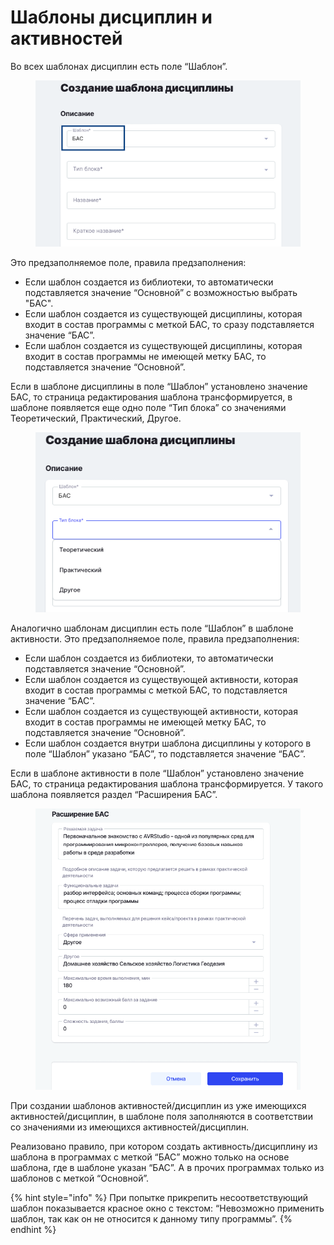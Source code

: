 # Шаблоны дисциплин и активностей

Во всех шаблонах дисциплин есть поле “Шаблон”.

<figure><img src="../.gitbook/assets/image (26).png" alt=""><figcaption></figcaption></figure>

Это предзаполняемое поле, правила предзаполнения:

* Если шаблон создается из библиотеки, то автоматически подставляется значение “Основной” с возможностью выбрать "БАС".
* Если шаблон создается из существующей дисциплины, которая входит в состав программы с меткой БАС, то сразу подставляется значение “БАС”.
* Если шаблон создается из существующей дисциплины, которая входит в состав программы не имеющей метку БАС, то подставляется значение “Основной”.

Если в шаблоне дисциплины в поле “Шаблон” установлено значение БАС, то страница редактирования шаблона трансформируется, в шаблоне появляется еще одно поле “Тип блока” со значениями Теоретический, Практический, Другое.&#x20;

<figure><img src="../.gitbook/assets/image (27).png" alt=""><figcaption></figcaption></figure>

Аналогично шаблонам дисциплин есть поле “Шаблон” в шаблоне активности. Это предзаполняемое поле, правила предзаполнения:

* Если шаблон создается из библиотеки, то автоматически подставляется значение “Основной”.
* Если шаблон создается из существующей активности, которая входит в состав программы с меткой БАС, то подставляется значение “БАС”.
* Если шаблон создается из существующей активности, которая входит в состав программы не имеющей метку БАС, то подставляется значение “Основной”.
* Если шаблон создается внутри шаблона дисциплины у которого в поле “Шаблон” указано “БАС”, то подставляется значение “БАС”.

Если в шаблоне активности в поле “Шаблон” установлено значение БАС, то страница редактирования шаблона трансформируется. У такого шаблона появляется раздел “Расширения БАС”.

<figure><img src="../.gitbook/assets/image (28).png" alt=""><figcaption></figcaption></figure>

При создании шаблонов активностей/дисциплин из уже имеющихся активностей/дисциплин, в шаблоне поля заполняются в соответствии со значениями из имеющихся активностей/дисциплин.

Реализовано правило, при котором создать активность/дисциплину из шаблона в программах с меткой “БАС” можно только на основе шаблона, где в шаблоне указан “БАС”. А в прочих программах только из шаблонов с меткой “Основной”.

{% hint style="info" %}
При попытке прикрепить несоответствующий шаблон показывается красное окно с текстом: “Невозможно применить шаблон, так как он не относится к данному типу программы”.
{% endhint %}
